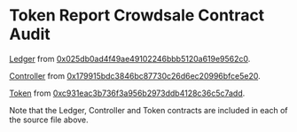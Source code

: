 # Token Report Crowdsale Contract Audit

[Ledger](contracts/Ledger.sol) from [0x025db0ad4f49ae49102246bbb5120a619e9562c0](https://etherscan.io/address/0x025db0ad4f49ae49102246bbb5120a619e9562c0#code).

[Controller](contracts/Controller.sol) from [0x179915bdc3846bc87730c26d6ec20996bfce5e20](https://etherscan.io/address/0x179915bdc3846bc87730c26d6ec20996bfce5e20#code).

[Token](contracts/Token.sol) from [0xc931eac3b736f3a956b2973ddb4128c36c5c7add](https://etherscan.io/address/0xc931eac3b736f3a956b2973ddb4128c36c5c7add#code).

Note that the Ledger, Controller and Token contracts are included in each of the source file above. 